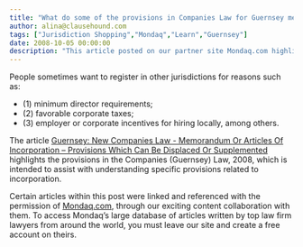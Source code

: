 ```yaml
---
title: "What do some of the provisions in Companies Law for Guernsey mean?"
author: alina@clausehound.com
tags: ["Jurisdiction Shopping","Mondaq","Learn","Guernsey"]
date: 2008-10-05 00:00:00
description: "This article posted on our partner site Mondaq.com highlights the provisions in the Companies (Guernsey) Law, 2008, which is intended to assist with understanding specific provisions related to incorporation."
---
```


People sometimes want to register in other jurisdictions for reasons such as:
- (1) minimum director requirements; 
- (2) favorable corporate taxes; 
- (3) employer or corporate incentives for hiring locally, among others. 

The article [Guernsey: New Companies Law - Memorandum Or Articles Of Incorporation – Provisions Which Can Be Displaced Or Supplemented](http://www.mondaq.com/guernsey/x/66744/offshore+company+formation/New+Companies+Law+Memorandum+Or+Articles+Of+Incorporation+Provisions+Which+Can+Be+Displaced+Or+Supplemented) highlights the provisions in the Companies (Guernsey) Law, 2008, which is intended to assist with understanding specific provisions related to incorporation.

Certain articles within this post were linked and referenced with the permission of [Mondaq.com](https://www.mondaq.com/?clear=true), through our exciting content collaboration with them.  To access Mondaq’s large database of articles written by top law firm lawyers from around the world, you must leave our site and create a free account on theirs.
